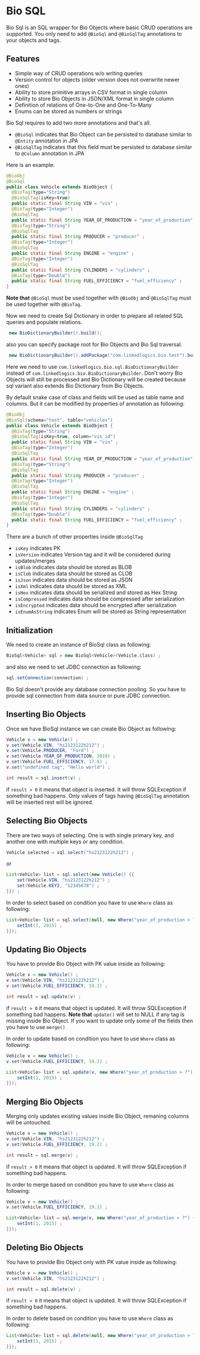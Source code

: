 # Bio SQL
Bio Sql is an SQL wrapper for Bio Objects where basic CRUD operations are supported. You only need to add ```@BioSql``` and ```@BioSqlTag``` annotations to your objects and tags. 

## Features
- Simple way of CRUD operations w/o writing queries
- Version control for objects (older version does not overwrite newer ones)
- Ability to store primitive arrays in CSV format in single column
- Ability to store Bio Objects in JSON/XML format in single column
- Definition of relations of One-to-One and One-To-Many
- Enums can be stored as numbers or strings

Bio Sql requires to add two more annotations and that's all. 
- ```@BioSql``` indicates that Bio Object can be persisted to database similar to ```@Entity``` annotation in JPA
- ```@BioSqlTag``` indicates that this field must be persisted to database similar to ```@Column``` annotation in JPA

Here is an example:

```java
@BioObj
@BioSql
public class Vehicle extends BioObject {
  @BioTag(type="String")
  @BioSqlTag(isKey=true)
  public static final String VIN = "vin" ;
  @BioTag(type="Integer")
  @BioSqlTag
  public static final String YEAR_OF_PRODUCTION = "year_of_production" ;
  @BioTag(type="String")
  @BioSqlTag
  public static final String PRODUCER = "producer" ;
  @BioTag(type="Integer")
  @BioSqlTag
  public static final String ENGINE = "engine" ;
  @BioTag(type="Integer")
  @BioSqlTag
  public static final String CYLINDERS = "cylinders" ;
  @BioTag(type="Double")
  public static final String FUEL_EFFICIENCY = "fuel_efficiency" ;
}
```

**Note that** ```@BioSql``` must be used together with ```@BioObj``` and ```@BioSqlTag``` must be used together with ```@BioTag```.

Now we need to create Sql Dictionary in order to prepare all related SQL queries and populate relations.
```java
 new BioDictionaryBuilder().build(); 
```
 also you can specify package root for Bio Objects and Bio Sql traversal.
```java
 new BioDictionaryBuilder().addPackage("com.linkedlogics.bio.test").build();
```
Here we need to use ```com.linkedlogics.bio.sql.BioDictionaryBuilder``` instead of ```com.linkedlogics.bio.BioDictionaryBuilder```. Don't worry Bio Objects will still be processed and Bio Dictionary will be created because sql variant also extends Bio Dictionary from Bio Objects.
 
By default snake case of class and fields will be used as table name and columns. But it can be modified by properties of annotation as following:
```java
@BioObj
@BioSql(schema="test", table="vehicles")
public class Vehicle extends BioObject {
  @BioTag(type="String")
  @BioSqlTag(isKey=true, column="vin_id")
  public static final String VIN = "vin" ;
  @BioTag(type="Integer")
  @BioSqlTag
  public static final String YEAR_OF_PRODUCTION = "year_of_production" ;
  @BioTag(type="String")
  @BioSqlTag
  public static final String PRODUCER = "producer" ;
  @BioTag(type="Integer")
  @BioSqlTag
  public static final String ENGINE = "engine" ;
  @BioTag(type="Integer")
  @BioSqlTag
  public static final String CYLINDERS = "cylinders" ;
  @BioTag(type="Double")
  public static final String FUEL_EFFICIENCY = "fuel_efficiency" ;
}
```
There are a bunch of other properties inside ```@BioSqlTag```
- ```isKey```               indicates PK
- ```isVersion```           indicates Version tag and it will be considered during updates/merges
- ```isBlob```          indicates data should be stored as BLOB
- ```isClob```          indicates data should be stored as CLOB
- ```isJson```          indicates data should be stored as JSON
- ```isXml```               indicates data should be stored as XML
- ```isHex```               indicates data should be serialized and stored as Hex String
- ```isCompressed```        indicates data should be compressed after serialization
- ```isEncrypted```         indicates data should be encrypted after serialization
- ```isEnumAsString```  indicates Enum will be stored as String representation

## Initialization 
We need to create an instance of BioSql class as following:
```java
BioSql<Vehicle> sql = new BioSql<Vehicle>(Vehicle.class) ;
```
and also we need to set JDBC connection as following:
```java
sql.setConnection(connection) ;
```
Bio Sql doesn't provide any database connection pooling. So you have to provide sql connection from data source or pure JDBC connection.
 
## Inserting Bio Objects
Once we have BioSql instance we can create Bio Object as following:
```java
Vehicle v = new Vehicle() ;
v.set(Vehicle.VIN, "hs2123122h212") ;
v.set(Vehicle.PRODUCER, "Ford") ;
v.set(Vehicle.YEAR_OF_PRODUCTION, 2019) ;
v.set(Vehicle.FUEL_EFFICIENCY, 17.8) ;
v.set("undefined tag", "Hello world") ;

int result = sql.insert(v) ;
```
if ```result > 0``` it means that object is inserted. It will throw SQLException if something bad happens.
Only values of tags having ```@BioSqlTag``` annotation will be inserted rest will be ignored.

## Selecting Bio Objects
There are two ways of selecting. One is with single primary key, and another one with multiple keys or any condition.
```java
Vehicle selected = sql.select("hs2123122h212") ;
```
or 
```java
List<Vehicle> list = sql.select(new Vehicle() {{
    set(Vehicle.VIN, "hs2123122h212") ;
    set(Vehicle.KEY2, "12345678") ;
}}) ;
```
In order to select based on condition you have to use ```Where``` class as following:
```java
List<Vehicle> list = sql.select(null, new Where("year_of_production > ?") {{
    setInt(1, 2015) ;
}});
```

## Updating Bio Objects
You have to provide Bio Object with PK value inside as following:
```java
Vehicle v = new Vehicle() ;
v.set(Vehicle.VIN, "hs2123122h212") ;
v.set(Vehicle.FUEL_EFFICIENCY, 19.2) ;

int result = sql.update(v) ;
```
if ```result > 0``` it means that object is updated. It will throw SQLException if something bad happens.
**Note that** ```update()``` will set to NULL if any tag is missing inside Bio Object. If you want to update only some of the fields then you have to use ```merge()```

In order to update based on condition you have to use ```Where``` class as following:
```java
Vehicle v = new Vehicle() ;
v.set(Vehicle.FUEL_EFFICIENCY, 19.2) ;

List<Vehicle> list = sql.update(v, new Where("year_of_production > ?") {{
    setInt(1, 2015) ;
}});
```

## Merging Bio Objects
Merging only updates existing values inside Bio Object, remaning columns will be untouched.
```java
Vehicle v = new Vehicle() ;
v.set(Vehicle.VIN, "hs2123122h212") ;
v.set(Vehicle.FUEL_EFFICIENCY, 19.2) ;

int result = sql.merge(v) ;
```
if ```result > 0``` it means that object is updated. It will throw SQLException if something bad happens.

In order to merge based on condition you have to use ```Where``` class as following:
```java
Vehicle v = new Vehicle() ;
v.set(Vehicle.FUEL_EFFICIENCY, 19.2) ;

List<Vehicle> list = sql.merge(v, new Where("year_of_production > ?") {{
    setInt(1, 2015) ;
}});
```

## Deleting Bio Objects
You have to provide Bio Object only with PK value inside as following:
```java
Vehicle v = new Vehicle() ;
v.set(Vehicle.VIN, "hs2123122h212") ;

int result = sql.delete(v) ;
```
if ```result > 0``` it means that object is updated. It will throw SQLException if something bad happens.

In order to delete based on condition you have to use ```Where``` class as following:
```java
List<Vehicle> list = sql.delete(null, new Where("year_of_production > ?") {{
    setInt(1, 2015) ;
}});
```
